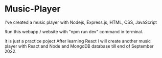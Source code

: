 # Music-Player

I've created a music player with Nodejs, Express.js, HTML, CSS, JavaScript

Run this webapp / website with "npm run dev" command in terminal.

It is just a practice poject After learning React I will create another music player with React and Node and MongoDB database till end of September 2022.
